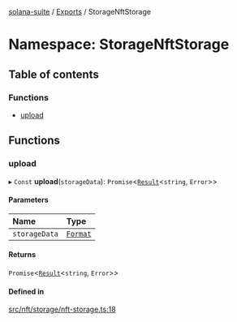 [solana-suite](../README.md) / [Exports](../modules.md) / StorageNftStorage

# Namespace: StorageNftStorage

## Table of contents

### Functions

- [upload](StorageNftStorage.md#upload)

## Functions

### upload

▸ `Const` **upload**(`storageData`): `Promise`<[`Result`](../modules.md#result)<`string`, `Error`\>\>

#### Parameters

| Name | Type |
| :------ | :------ |
| `storageData` | [`Format`](../interfaces/Storage.Format.md) |

#### Returns

`Promise`<[`Result`](../modules.md#result)<`string`, `Error`\>\>

#### Defined in

[src/nft/storage/nft-storage.ts:18](https://github.com/fukaoi/solana-suite/blob/9ac8f4b/src/nft/storage/nft-storage.ts#L18)
